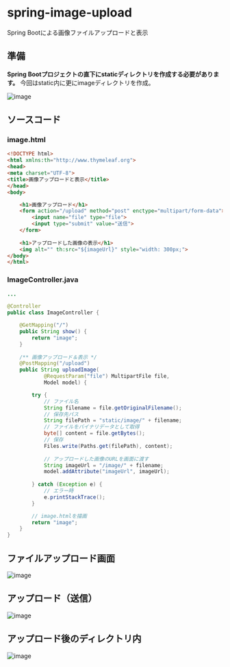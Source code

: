 # spring-image-upload
Spring Bootによる画像ファイルアップロードと表示

## 準備

**Spring Bootプロジェクトの直下にstaticディレクトリを作成する必要があります。**
今回はstatic内に更にimageディレクトリを作成。

![image](https://user-images.githubusercontent.com/47343094/174580946-7a384acf-13ab-46ed-9e07-6965b080c023.png)

## ソースコード

### image.html

```html
<!DOCTYPE html>
<html xmlns:th="http://www.thymeleaf.org">
<head>
<meta charset="UTF-8">
<title>画像アップロードと表示</title>
</head>
<body>

	<h1>画像アップロード</h1>
	<form action="/upload" method="post" enctype="multipart/form-data">
		<input name="file" type="file">
		<input type="submit" value="送信">
	</form>
	
	<h1>アップロードした画像の表示</h1>
	<img alt="" th:src="${imageUrl}" style="width: 300px;">
</body>
</html>
```

### ImageController.java

```java
...

@Controller
public class ImageController {

    @GetMapping("/")
    public String show() {
        return "image";
    }
    
    /** 画像アップロード＆表示 */
    @PostMapping("/upload")
    public String uploadImage(
            @RequestParam("file") MultipartFile file,
            Model model) {

        try {
            // ファイル名
            String filename = file.getOriginalFilename();
            // 保存先パス
            String filePath = "static/image/" + filename;
            // ファイルをバイナリデータとして取得
            byte[] content = file.getBytes();
            // 保存
            Files.write(Paths.get(filePath), content);
            
            // アップロードした画像のURLを画面に渡す
            String imageUrl = "/image/" + filename;
            model.addAttribute("imageUrl", imageUrl);
            
        } catch (Exception e) {
            // エラー時
            e.printStackTrace();
        }

        // image.htmlを描画
        return "image";
    }
}
```



## ファイルアップロード画面

![image](https://user-images.githubusercontent.com/47343094/174579671-5703326e-67a9-418f-bf18-5145ed6ac891.png)

## アップロード（送信）

![image](https://user-images.githubusercontent.com/47343094/174579820-a1054654-34cc-4c84-9ae2-7d4708a54f1f.png)

## アップロード後のディレクトリ内

![image](https://user-images.githubusercontent.com/47343094/174580156-af8686ae-8b6e-4ee1-ae55-6ffd1f38b7e9.png)
